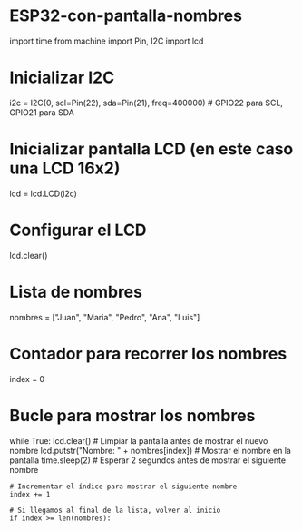 # ESP32-con-pantalla-nombres
import time
from machine import Pin, I2C
import lcd

# Inicializar I2C
i2c = I2C(0, scl=Pin(22), sda=Pin(21), freq=400000)  # GPIO22 para SCL, GPIO21 para SDA

# Inicializar pantalla LCD (en este caso una LCD 16x2)
lcd = lcd.LCD(i2c)

# Configurar el LCD
lcd.clear()

# Lista de nombres
nombres = ["Juan", "Maria", "Pedro", "Ana", "Luis"]

# Contador para recorrer los nombres
index = 0

# Bucle para mostrar los nombres
while True:
    lcd.clear()  # Limpiar la pantalla antes de mostrar el nuevo nombre
    lcd.putstr("Nombre: " + nombres[index])  # Mostrar el nombre en la pantalla
    time.sleep(2)  # Esperar 2 segundos antes de mostrar el siguiente nombre
    
    # Incrementar el índice para mostrar el siguiente nombre
    index += 1
    
    # Si llegamos al final de la lista, volver al inicio
    if index >= len(nombres):
       
